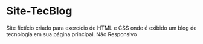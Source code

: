 # Site-TecBlog
Site fictício criado para exercício de HTML e CSS onde é exibido um blog de tecnologia em sua página principal.
Não Responsivo

